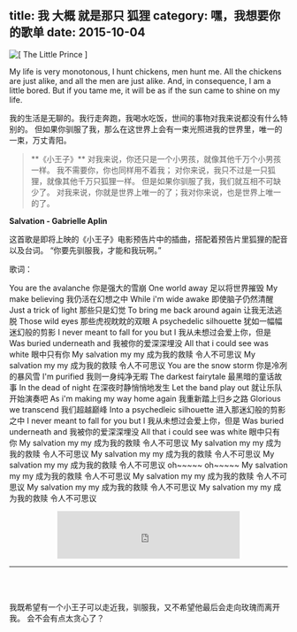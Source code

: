 title: 我  大概  就是那只  狐狸
category: 嘿，我想要你的歌单
date: 2015-10-04
---

![[ The Little Prince ]](//7xic0o.com1.z0.glb.clouddn.com/thelittleprince.png)

My life is very monotonous, I hunt chickens, men hunt me. All the chickens are just alike, and all the men are just alike. And, in consequence, I am a little bored. But if you tame me, it will be as if the sun came to shine on my life.

我的生活是无聊的。我行走奔跑，我喝水吃饭，世间的事物对我来说都没有什么特别的。
但如果你驯服了我，那么在这世界上会有一束光照进我的世界里，唯一的一束，万丈青阳。

<!-- more -->



<blockquote class="blockquote-center">
    **《小王子》**
    对我来说，你还只是一个小男孩，就像其他千万个小男孩一样。
    我不需要你，你也同样用不着我；
    对你来说，我只不过是一只狐狸，就像其他千万只狐狸一样。
    但是如果你驯服了我，我们就互相不可缺少了。
    对我来说，你就是世界上唯一的了；我对你来说，也是世界上唯一的了。
</blockquote>

**Salvation - Gabrielle Aplin**

这首歌是即将上映的《小王子》电影预告片中的插曲，搭配着预告片里狐狸的配音以及台词。
“你要先驯服我，才能和我玩啊。”

歌词：

You are the avalanche
你是强大的雪崩
One world away
足以将世界摧毁
My make believing
我仍活在幻想之中
While i'm wide awake
即使脑子仍然清醒
Just a trick of light
那些只是幻觉
To bring me back around again
让我无法逃脱
Those wild eyes
那些虎视眈眈的双眼
A psychedelic silhouette
犹如一幅幅迷幻般的剪影
I never meant to fall for you but I
我从未想过会爱上你，但是
Was buried underneath and
我被你的爱深深埋没
All that i could see was white
眼中只有你
My salvation my my
成为我的救赎 令人不可思议
My salvation my my
成为我的救赎 令人不可思议
You are the snow storm
你是冷冽的暴风雪
I'm purified
我则一身纯净无暇
The darkest fairytale
最黑暗的童话故事
In the dead of night
在深夜时静悄悄地发生
Let the band play out
就让乐队开始演奏吧
As i'm making my way home again
我重新踏上归乡之路
Glorious we transcend
我们超越巅峰
Into a psychedleic silhouette
进入那迷幻般的剪影之中
I never meant to fall for you but I
我从未想过会爱上你，但是
Was buried underneath and
我被你的爱深深埋没
All that i could see was white
眼中只有你
My salvation my my
成为我的救赎 令人不可思议
My salvation my my
成为我的救赎 令人不可思议
My salvation my my
成为我的救赎 令人不可思议
My salvation my my
成为我的救赎 令人不可思议
oh~~~~~ oh~~~~~
My salvation my my
成为我的救赎 令人不可思议
My salvation my my
成为我的救赎 令人不可思议
My salvation my my
成为我的救赎 令人不可思议
My salvation my my
成为我的救赎 令人不可思议

<center>
    <iframe frameborder="no" border="0" marginwidth="0" marginheight="0" width=330 height=86 src="http://music.163.com/outchain/player?type=2&id=26367685&auto=1&height=66"></iframe>
</center>

---

<br><br>

我既希望有一个小王子可以走近我，驯服我，又不希望他最后会走向玫瑰而离开我。
会不会有点太贪心了？

<br><br>

